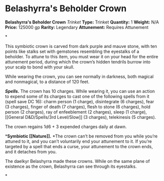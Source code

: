 # Belashyrra's Beholder Crown

**Belashyrra's Beholder Crown**
_Trinket_
**Type:** Trinket
**Quantity:** 1
**Weight:** N/A
**Price:** 125000 gp
**Rarity:** Legendary
**Attunement:** Requires Attunement

*<p>This symbiotic crown is carved from dark purple and mauve stone, with ten points like stalks set with gemstones resembling the eyestalks of a beholder. To attune to this item, you must wear it on your head for the entire attunement period, during which the crown’s hidden tendrils burrow into your scalp to bond with your skull.

While wearing the crown, you can see normally in darkness, both magical and nonmagical, to a distance of 120 feet.

***Spells.*** The crown has 10 charges. While wearing it, you can use an action to expend some of its charges to cast one of the following spells from it (spell save DC 16): charm person (1 charge), disintegrate (6 charges), fear (3 charges), finger of death (7 charges), flesh to stone (6 charges), hold person (2 charges), ray of enfeeblement (2 charges), sleep (1 charge), [[General D&D/Spells/3rd Level/Slow]] (3 charges), telekinesis (5 charges).

The crown regains 1d6 + 3 expended charges daily at dawn.

***Symbiotic [[Nature]].** *The crown can’t be removed from you while you’re attuned to it, and you can’t voluntarily end your attunement to it. If you’re targeted by a spell that ends a curse, your attunement to the crown ends, and it detaches from you.

The daelkyr Belashyrra made these crowns. While on the same plane of existence as the crown, Belashyrra can see through its eyestalks.</p>*